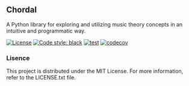 ## Chordal

A Python library for exploring and utilizing music theory concepts in an intuitive and programmatic way.

[![License](https://img.shields.io/badge/license-MIT-green.svg?style=flat)](https://github.com/Oujox/Chordal/blob/main/LICENSE)
[![Code style: black](https://img.shields.io/badge/code%20style-black-000000.svg)](https://github.com/psf/black)
[![test](https://github.com/Oujox/Chordal/actions/workflows/test.yml/badge.svg)](https://github.com/Oujox/mt/actions/workflows/test.yml)
[![codecov](https://codecov.io/gh/Oujox/Chordal/graph/badge.svg?token=UP6ZQP7HMK)](https://codecov.io/gh/Oujox/Chordal)

### Lisence

This project is distributed under the MIT License. For more information, refer to the LICENSE.txt file.
